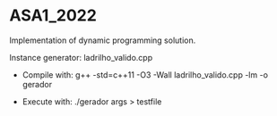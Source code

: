 # ASA1_2022

Implementation of dynamic programming solution.

Instance generator: ladrilho_valido.cpp

* Compile with: g++ -std=c++11 -O3 -Wall ladrilho_valido.cpp -lm -o gerador

* Execute with: ./gerador args > testfile 
